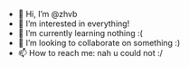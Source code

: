 - 👋 Hi, I’m @zhvb
- 👀 I’m interested in everything!
- 🌱 I’m currently learning nothing :(
- 💞️ I’m looking to collaborate on something :)
- 📫 How to reach me: nah u could not :/

<!---
zhvb/zhvb is a ✨ special ✨ repository because its `README.md` (this file) appears on your GitHub profile.
You can click the Preview link to take a look at your changes.
--->
